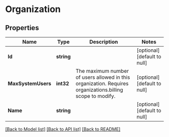 # Organization

## Properties
Name | Type | Description | Notes
------------ | ------------- | ------------- | -------------
**Id** | **string** |  | [optional] [default to null]
**MaxSystemUsers** | **int32** | The maximum number of users allowed in this organization. Requires organizations.billing scope to modify. | [optional] [default to null]
**Name** | **string** |  | [optional] [default to null]

[[Back to Model list]](../README.md#documentation-for-models) [[Back to API list]](../README.md#documentation-for-api-endpoints) [[Back to README]](../README.md)


